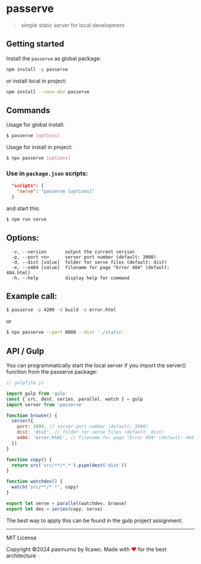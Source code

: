 # passerve

> simple static server for local development

## Getting started

Install the `passerve` as global package:

```bash
npm install -g passerve
```

or install local in project:

```bash
npm install --save-dev passerve
```

## Commands

Usage for global install:

```bash
$ passerve [options]
```

Usage for install in project:

```bash
$ npx passerve [options]
```

### Use in `package.json` scripts:

```json
  "scripts": {
    "serve": "passerve [options]"
  }
```

and start this:

```bash
$ npm run serve
```

## Options:

```
  -v, --version       output the current version
  -p, --port <n>      server port number (default: 3000)
  -d, --dist [value]  folder for serve files (default: dist)
  -e, --e404 [value]  filename for page "Error 404" (default: 404.html)
  -h, --help          display help for command
```

## Example call:

```bash
$ passerve -p 4200 -d build -e error.html
```

or

```bash
$ npx passerve --port 8080 --dist './static'
```

## API / Gulp

You can programmatically start the local server if you import the server() function from the passerve package:

```js
// gulpfile.js

import gulp from 'gulp'
const { src, dest, series, parallel, watch } = gulp
import server from 'passerve'

function browse() {
  server({
    port: 3000, // server port number (default: 3000)
    dist: 'dist', // folder for serve files (default: dist)
    e404: 'error.html', // filename for page "Error 404" (default: 404.html)
  })
}

function copy() {
  return src('src/**/*.*').pipe(dest('dist'))
}

function watchdev() {
  watch('src/**/*.*', copy)
}

export let serve = parallel(watchdev, browse)
export let dev = series(copy, serve)
```

The best way to apply this can be found in the gulp project assignment.

---

MIT License

Сopyright ©2024 pasmurno by llcawc. Made with <span style="color: red;">♥</span> for the best architecture
